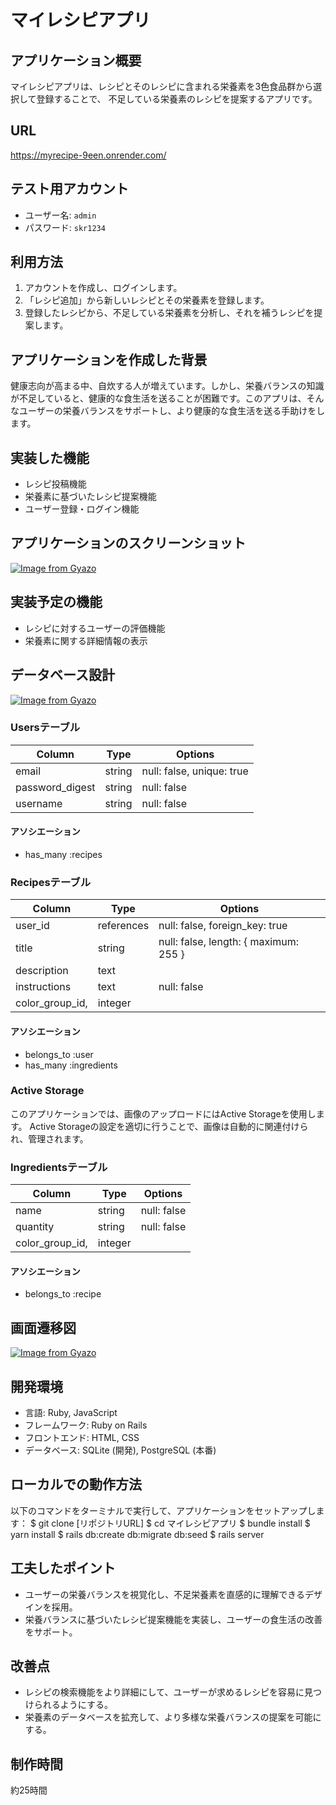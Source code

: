 # マイレシピアプリ

## アプリケーション概要
マイレシピアプリは、レシピとそのレシピに含まれる栄養素を3色食品群から選択して登録することで、
不足している栄養素のレシピを提案するアプリです。

## URL
https://myrecipe-9een.onrender.com/

## テスト用アカウント
- ユーザー名: `admin`
- パスワード: `skr1234`

## 利用方法
1. アカウントを作成し、ログインします。
2. 「レシピ追加」から新しいレシピとその栄養素を登録します。
3. 登録したレシピから、不足している栄養素を分析し、それを補うレシピを提案します。

## アプリケーションを作成した背景
健康志向が高まる中、自炊する人が増えています。しかし、栄養バランスの知識が不足していると、健康的な食生活を送ることが困難です。このアプリは、そんなユーザーの栄養バランスをサポートし、より健康的な食生活を送る手助けをします。

## 実装した機能
- レシピ投稿機能
- 栄養素に基づいたレシピ提案機能
- ユーザー登録・ログイン機能

## アプリケーションのスクリーンショット
[![Image from Gyazo](https://i.gyazo.com/9f866fa3a8c9013d0068fb6023dbcd17.png)](https://gyazo.com/9f866fa3a8c9013d0068fb6023dbcd17)

## 実装予定の機能
- レシピに対するユーザーの評価機能
- 栄養素に関する詳細情報の表示

## データベース設計
[![Image from Gyazo](https://i.gyazo.com/fd7bebaf4bec6f5e826ae433ab6bafe6.png)](https://gyazo.com/fd7bebaf4bec6f5e826ae433ab6bafe6)


### Usersテーブル

| Column          | Type   | Options                   |
|-----------------|--------|---------------------------|
| email           | string | null: false, unique: true |
| password_digest | string | null: false               |
| username        | string | null: false               |

#### アソシエーション
- has_many :recipes

### Recipesテーブル

| Column      | Type       | Options                        |
|-------------|------------|--------------------------------|
| user_id     | references | null: false, foreign_key: true |
| title       | string     | null: false, length: { maximum: 255 }                    |
| description | text       |                                |
| instructions| text       | null: false                    |
| color_group_id,| integer       |                                |

#### アソシエーション
- belongs_to :user
- has_many :ingredients

### Active Storage
このアプリケーションでは、画像のアップロードにはActive Storageを使用します。
Active Storageの設定を適切に行うことで、画像は自動的に関連付けられ、管理されます。

### Ingredientsテーブル

| Column | Type   | Options     |
|--------|--------|-------------|
| name   | string | null: false |
| quantity   | string | null: false |
| color_group_id,| integer       |

#### アソシエーション
- belongs_to :recipe



## 画面遷移図
[![Image from Gyazo](https://i.gyazo.com/e4057b9700fe4c392d7a5d6774660f9b.png)](https://gyazo.com/e4057b9700fe4c392d7a5d6774660f9b)

## 開発環境
- 言語: Ruby, JavaScript
- フレームワーク: Ruby on Rails
- フロントエンド: HTML, CSS
- データベース: SQLite (開発), PostgreSQL (本番)

## ローカルでの動作方法
以下のコマンドをターミナルで実行して、アプリケーションをセットアップします：
$ git clone [リポジトリURL]
$ cd マイレシピアプリ
$ bundle install
$ yarn install
$ rails db:create db:migrate db:seed
$ rails server


## 工夫したポイント
- ユーザーの栄養バランスを視覚化し、不足栄養素を直感的に理解できるデザインを採用。
- 栄養バランスに基づいたレシピ提案機能を実装し、ユーザーの食生活の改善をサポート。

## 改善点
- レシピの検索機能をより詳細にして、ユーザーが求めるレシピを容易に見つけられるようにする。
- 栄養素のデータベースを拡充して、より多様な栄養バランスの提案を可能にする。

## 制作時間
約25時間




